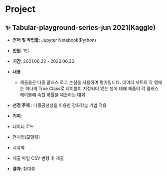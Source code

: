 # Project

## ✨ **Tabular-playground-series-jun 2021(Kaggle)**  
- **언어 및 작업툴**: Jupyter Notebook(Python)
- **인원**: 1인  
- **기간**: 2021.06.22 - 2020.06.30  
- **내용**
  - 제출물은 다중 클래스 로그 손실을 사용하여 평가됩니다. 데이터 세트의 각 행에는 하나의 True Class로 레이블이 지정되어 있는 행에 대해 제품이 각 클래스 레이블에 속할 확률을 제출하는 대회   

- **선정 주제** : 다중공선성을 이용한 강화학습 기법 적용

- **기여**: 
- 데이터 로드 
- 전처리(모델링)
- 시각화
- 제출 파일 CSV 변형 후 제출  

- **결과**: 참여중

<br>
